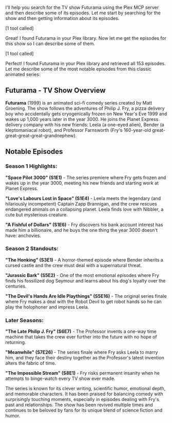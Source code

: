 I'll help you search for the TV show Futurama using the Plex MCP server and then describe some of its episodes. Let me start by searching for the show and then getting information about its episodes.


[1 tool called]

Great! I found Futurama in your Plex library. Now let me get the episodes for this show so I can describe some of them.


[1 tool called]

Perfect! I found Futurama in your Plex library and retrieved all 153 episodes. Let me describe some of the most notable episodes from this classic animated series:

## Futurama - TV Show Overview

**Futurama** (1999) is an animated sci-fi comedy series created by Matt Groening. The show follows the adventures of Philip J. Fry, a pizza delivery boy who accidentally gets cryogenically frozen on New Year's Eve 1999 and wakes up 1,000 years later in the year 3000. He joins the Planet Express delivery company with his new friends: Leela (a one-eyed alien), Bender (a kleptomaniacal robot), and Professor Farnsworth (Fry's 160-year-old great-great-great-great-grandnephew).

## Notable Episodes

### **Season 1 Highlights:**

**"Space Pilot 3000" (S1E1)** - The series premiere where Fry gets frozen and wakes up in the year 3000, meeting his new friends and starting work at Planet Express.

**"Love's Labours Lost in Space" (S1E4)** - Leela meets the legendary (and hilariously incompetent) Captain Zapp Brannigan, and the crew rescues endangered animals on a collapsing planet. Leela finds love with Nibbler, a cute but mysterious creature.

**"A Fishful of Dollars" (S1E6)** - Fry discovers his bank account interest has made him a billionaire, and he buys the one thing the year 3000 doesn't have: anchovies.

### **Season 2 Standouts:**

**"The Honking" (S3E1)** - A horror-themed episode where Bender inherits a cursed castle and the crew must deal with a supernatural threat.

**"Jurassic Bark" (S5E2)** - One of the most emotional episodes where Fry finds his fossilized dog Seymour and learns about his dog's loyalty over the centuries.

**"The Devil's Hands Are Idle Playthings" (S5E16)** - The original series finale where Fry makes a deal with the Robot Devil to get robot hands so he can play the holophoner and impress Leela.

### **Later Seasons:**

**"The Late Philip J. Fry" (S6E7)** - The Professor invents a one-way time machine that takes the crew ever further into the future with no hope of returning.

**"Meanwhile" (S7E26)** - The series finale where Fry asks Leela to marry him, and they face their destiny together as the Professor's latest invention alters the fabric of time.

**"The Impossible Stream" (S8E1)** - Fry risks permanent insanity when he attempts to binge-watch every TV show ever made.

The series is known for its clever writing, scientific humor, emotional depth, and memorable characters. It has been praised for balancing comedy with surprisingly touching moments, especially in episodes dealing with Fry's past and relationships. The show has been revived multiple times and continues to be beloved by fans for its unique blend of science fiction and humor.
